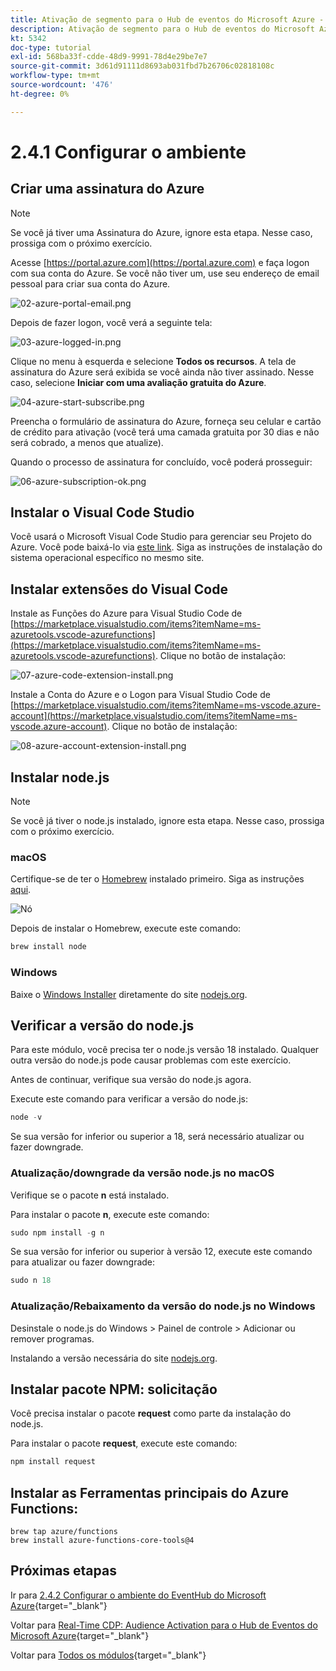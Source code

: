 ```yaml
---
title: Ativação de segmento para o Hub de eventos do Microsoft Azure - Configurar o ambiente do Microsoft Azure
description: Ativação de segmento para o Hub de eventos do Microsoft Azure - Configurar o ambiente do Microsoft Azure
kt: 5342
doc-type: tutorial
exl-id: 568ba33f-cdde-48d9-9991-78d4e29be7e7
source-git-commit: 3d61d91111d8693ab031fbd7b26706c02818108c
workflow-type: tm+mt
source-wordcount: '476'
ht-degree: 0%

---
```


# 2.4.1 Configurar o ambiente

## Criar uma assinatura do Azure

>[!NOTE]
>
>Se você já tiver uma Assinatura do Azure, ignore esta etapa. Nesse caso, prossiga com o próximo exercício.

Acesse [https://portal.azure.com](https://portal.azure.com) e faça logon com sua conta do Azure. Se você não tiver um, use seu endereço de email pessoal para criar sua conta do Azure.

![02-azure-portal-email.png](./images/02azureportalemail.png)

Depois de fazer logon, você verá a seguinte tela:

![03-azure-logged-in.png](./images/03azureloggedin.png)

Clique no menu à esquerda e selecione **Todos os recursos**. A tela de assinatura do Azure será exibida se você ainda não tiver assinado. Nesse caso, selecione **Iniciar com uma avaliação gratuita do Azure**.

![04-azure-start-subscribe.png](./images/04azurestartsubscribe.png)

Preencha o formulário de assinatura do Azure, forneça seu celular e cartão de crédito para ativação (você terá uma camada gratuita por 30 dias e não será cobrado, a menos que atualize).

Quando o processo de assinatura for concluído, você poderá prosseguir:

![06-azure-subscription-ok.png](./images/06azuresubscriptionok.png)

## Instalar o Visual Code Studio

Você usará o Microsoft Visual Code Studio para gerenciar seu Projeto do Azure. Você pode baixá-lo via [este link](https://code.visualstudio.com/download). Siga as instruções de instalação do sistema operacional específico no mesmo site.

## Instalar extensões do Visual Code

Instale as Funções do Azure para Visual Studio Code de [https://marketplace.visualstudio.com/items?itemName=ms-azuretools.vscode-azurefunctions](https://marketplace.visualstudio.com/items?itemName=ms-azuretools.vscode-azurefunctions). Clique no botão de instalação:

![07-azure-code-extension-install.png](./images/07azurecodeextensioninstall.png)

Instale a Conta do Azure e o Logon para Visual Studio Code de [https://marketplace.visualstudio.com/items?itemName=ms-vscode.azure-account](https://marketplace.visualstudio.com/items?itemName=ms-vscode.azure-account). Clique no botão de instalação:

![08-azure-account-extension-install.png](./images/08azureaccountextensioninstall.png)

## Instalar node.js

>[!NOTE]
>
>Se você já tiver o node.js instalado, ignore esta etapa. Nesse caso, prossiga com o próximo exercício.

### macOS

Certifique-se de ter o [Homebrew](https://brew.sh/) instalado primeiro. Siga as instruções [aqui](https://brew.sh/).

![Nó](./images/brew.png)

Depois de instalar o Homebrew, execute este comando:

```javascript
brew install node
```

### Windows

Baixe o [Windows Installer](https://nodejs.org/en/#home-downloadhead) diretamente do site [nodejs.org](https://nodejs.org/en/).

## Verificar a versão do node.js

Para este módulo, você precisa ter o node.js versão 18 instalado. Qualquer outra versão do node.js pode causar problemas com este exercício.

Antes de continuar, verifique sua versão do node.js agora.

Execute este comando para verificar a versão do node.js:

```javascript
node -v
```

Se sua versão for inferior ou superior a 18, será necessário atualizar ou fazer downgrade.

### Atualização/downgrade da versão node.js no macOS

Verifique se o pacote **n** está instalado.

Para instalar o pacote **n**, execute este comando:

```javascript
sudo npm install -g n
```

Se sua versão for inferior ou superior à versão 12, execute este comando para atualizar ou fazer downgrade:

```javascript
sudo n 18
```

### Atualização/Rebaixamento da versão do node.js no Windows

Desinstale o node.js do Windows > Painel de controle > Adicionar ou remover programas.

Instalando a versão necessária do site [nodejs.org](https://nodejs.org/en/).

## Instalar pacote NPM: solicitação

Você precisa instalar o pacote **request** como parte da instalação do node.js.

Para instalar o pacote **request**, execute este comando:

```javascript
npm install request
```

## Instalar as Ferramentas principais do Azure Functions:

```
brew tap azure/functions
brew install azure-functions-core-tools@4
```

## Próximas etapas

Ir para [2.4.2 Configurar o ambiente do EventHub do Microsoft Azure](./ex2.md){target="_blank"}

Voltar para [Real-Time CDP: Audience Activation para o Hub de Eventos do Microsoft Azure](./segment-activation-microsoft-azure-eventhub.md){target="_blank"}

Voltar para [Todos os módulos](./../../../../overview.md){target="_blank"}
